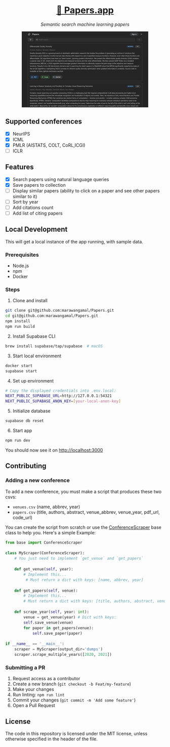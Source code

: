 #

<div align="center">

[<h1>📎 Papers.app</h1>](https://papers.app/search/7546)

<i>Semantic search machine learning papers </i>

<img src="public/screenshot2.png" style="width: 400px;" />

</div>

## Supported conferences

- [x] NeurIPS
- [x] ICML
- [x] PMLR (AISTATS, COLT, CoRL,ICGI)
- [ ] ICLR

## Features

- [x] Search papers using natural language queries
- [x] Save papers to collection
- [ ] Display similar papers (ability to click on a paper and see other papers similar to it)
- [ ] Sort by year
- [ ] Add citations count
- [ ] Add list of citing papers

## Local Development

This will get a local instance of the app running, with sample data.

### Prerequisites

- Node.js
- npm
- Docker

### Steps

1. Clone and install

```bash
git clone git@github.com:marawangamal/Papers.git
cd git@github.com:marawangamal/Papers.git
npm install
npm run build
```

2. Install Supabase CLI

```bash
brew install supabase/tap/supabase  # macOS
```

3. Start local environment

```bash
docker start
supabase start
```

4. Set up environment

```bash
# Copy the displayed credentials into .env.local:
NEXT_PUBLIC_SUPABASE_URL=http://127.0.0.1:54321
NEXT_PUBLIC_SUPABASE_ANON_KEY=[your-local-anon-key]
```

5. Initialize database

```bash
supabase db reset
```

6. Start app

```bash
npm run dev
```

You should now see it on [http://localhost:3000](http://localhost:3000)

## Contributing

### Adding a new conference

To add a new conference, you must make a script that produces these two csvs:

- `venues.csv` (name, abbrev, year)
- `papers.csv` (title, authors, abstract, venue_abbrev, venue_year, pdf_url, code_url)

You can create the script from scratch or use the [ConferenceScraper](scripts/base.py) base class to help you. Here's a simple Example:

```python
from base import ConferenceScraper

class MyScraper(ConferenceScraper):
    # You just need to implement `get_venue` and `get_papers`

    def get_venue(self, year):
        # Implement this...
         # Must return a dict with keys: [name, abbrev, year]

    def get_papers(self, venue):
        # Implement this...
        # Must return a dict with keys: [title, authors, abstract, venue_abbrev, venue_year, pdf_url, code_url]

    def scrape_year(self, year: int):
        venue = get_venue(year) # Dict with keys:
        self.save_venue(venue)
        for paper in get_papers(venue):
            self.save_paper(paper)

if __name__ == '__main__':
    scraper = MyScraper(output_dir='dumps')
    scraper.scrape_multiple_years([2020, 2021])

```

### Submitting a PR

1. Request access as a contributor
2. Create a new branch (`git checkout -b Feat/my-feature`)
3. Make your changes
4. Run linting: `npm run lint`
5. Commit your changes (`git commit -m 'Add some feature'`)
6. Open a Pull Request

## License

The code in this repository is licensed under the MIT license, unless otherwise specified in the header of the file.
